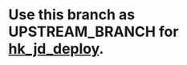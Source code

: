 # Use this branch as UPSTREAM_BRANCH for [hk_jd_deploy](https://github.com/Hrishi2861/Z-mirror-Modified/tree/hk_jd_deploy).
